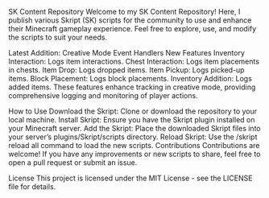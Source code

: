 SK Content Repository
Welcome to my SK Content Repository! Here, I publish various Skript (SK) scripts for the community to use and enhance their Minecraft gameplay experience. Feel free to explore, use, and modify the scripts to suit your needs.

Latest Addition: Creative Mode Event Handlers
New Features
Inventory Interaction: Logs item interactions.
Chest Interaction: Logs item placements in chests.
Item Drop: Logs dropped items.
Item Pickup: Logs picked-up items.
Block Placement: Logs block placements.
Inventory Addition: Logs added items.
These features enhance tracking in creative mode, providing comprehensive logging and monitoring of player actions.

How to Use
Download the Skript: Clone or download the repository to your local machine.
Install Skript: Ensure you have the Skript plugin installed on your Minecraft server.
Add the Skript: Place the downloaded Skript files into your server’s plugins/Skript/scripts directory.
Reload Skript: Use the /skript reload all command to load the new scripts.
Contributions
Contributions are welcome! If you have any improvements or new scripts to share, feel free to open a pull request or submit an issue.

License
This project is licensed under the MIT License - see the LICENSE file for details.
